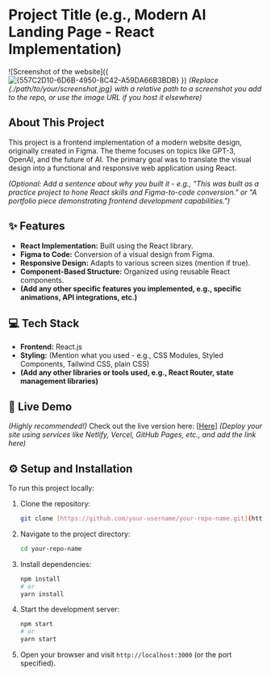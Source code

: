 # Project Title (e.g., Modern AI Landing Page - React Implementation)

![Screenshot of the website]({![{557C2D10-6D6B-4950-8C42-A59DA66B3BDB}](https://github.com/user-attachments/assets/7ba82865-4d10-43d1-9d60-21c63de487a0)
})
*(Replace {./path/to/your/screenshot.jpg} with a relative path to a screenshot you add to the repo, or use the image URL if you host it elsewhere)*

## About This Project

This project is a frontend implementation of a modern website design, originally created in Figma. The theme focuses on topics like GPT-3, OpenAI, and the future of AI. The primary goal was to translate the visual design into a functional and responsive web application using React.

*(Optional: Add a sentence about why you built it - e.g., "This was built as a practice project to hone React skills and Figma-to-code conversion." or "A portfolio piece demonstrating frontend development capabilities.")*

## ✨ Features

* **React Implementation:** Built using the React library.
* **Figma to Code:** Conversion of a visual design from Figma.
* **Responsive Design:** Adapts to various screen sizes (mention if true).
* **Component-Based Structure:** Organized using reusable React components.
* **(Add any other specific features you implemented, e.g., specific animations, API integrations, etc.)**

## 💻 Tech Stack

* **Frontend:** React.js
* **Styling:** (Mention what you used - e.g., CSS Modules, Styled Components, Tailwind CSS, plain CSS)
* **(Add any other libraries or tools used, e.g., React Router, state management libraries)**

## 🚀 Live Demo

*(Highly recommended!)*
Check out the live version here: [[Here](https://gpt-3-zuned.netlify.app/)]
*(Deploy your site using services like Netlify, Vercel, GitHub Pages, etc., and add the link here)*

## ⚙️ Setup and Installation

To run this project locally:

1.  Clone the repository:
    ```bash
    git clone [https://github.com/your-username/your-repo-name.git](https://github.com/your-username/your-repo-name.git)
    ```
2.  Navigate to the project directory:
    ```bash
    cd your-repo-name
    ```
3.  Install dependencies:
    ```bash
    npm install
    # or
    yarn install
    ```
4.  Start the development server:
    ```bash
    npm start
    # or
    yarn start
    ```
5.  Open your browser and visit `http://localhost:3000` (or the port specified).

